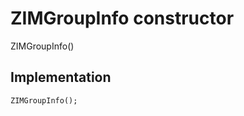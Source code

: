 


# ZIMGroupInfo constructor







ZIMGroupInfo()





## Implementation

```dart
ZIMGroupInfo();
```







